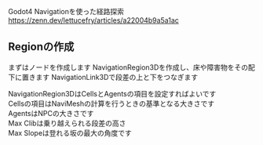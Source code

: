 Godot4 Navigationを使った経路探索
https://zenn.dev/lettucefry/articles/a22004b9a5a1ac

## Regionの作成

まずはノードを作成します
NavigationRegion3Dを作成し、床や障害物をその配下に置きます
NavigationLink3Dで段差の上と下をつなぎます



NavigationRegion3DはCellsとAgentsの項目を設定すればよいです  
Cellsの項目はNaviMeshの計算を行うときの基準となる大きさです  
AgentsはNPCの大きさです  
Max Clibは乗り越えられる段差の高さ  
Max Slopeは登れる坂の最大の角度です










